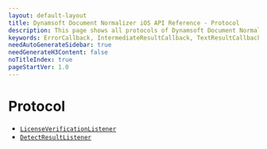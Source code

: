 ```yaml
---
layout: default-layout
title: Dynamsoft Document Normalizer iOS API Reference - Protocol
description: This page shows all protocols of Dynamsoft Document Normalizer for iOS SDK.
keywords: ErrorCallback, IntermediateResultCallback, TextResultCallback, DBRServerLicenseVerificationListener, Protocol, api reference, ios
needAutoGenerateSidebar: true
needGenerateH3Content: false
noTitleIndex: true
pageStartVer: 1.0
---
```


# Protocol

- [`LicenseVerificationListener`](license-verification-listener.md)
- [`DetectResultListener`](detect-result-listener.md)
